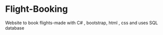 # Flight-Booking
Website to book flights-made with C# , bootstrap, html , css and uses SQL database
